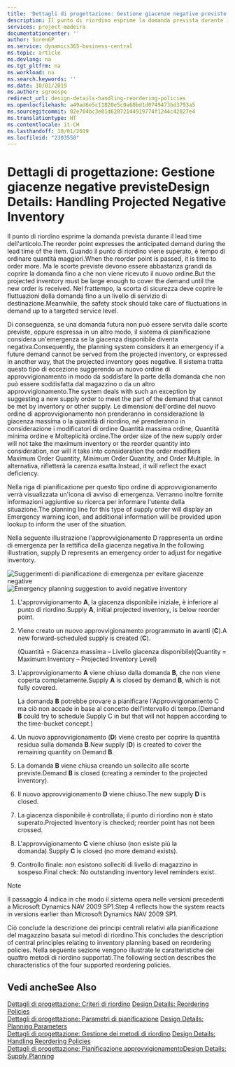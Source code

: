 ```yaml
---
title: 'Dettagli di progettazione: Gestione giacenze negative previste | Microsoft Docs'
description: Il punto di riordino esprime la domanda prevista durante il lead time dell'articolo. Quando il punto di riordino viene superato, è tempo di ordinare quantità maggiori. Ma le scorte previste devono essere abbastanza grandi da coprire la domanda fino a che non viene ricevuto il nuovo ordine. Nel frattempo, la scorta di sicurezza deve coprire le fluttuazioni della domanda fino a un livello di servizio di destinazione.
services: project-madeira
documentationcenter: ''
author: SorenGP
ms.service: dynamics365-business-central
ms.topic: article
ms.devlang: na
ms.tgt_pltfrm: na
ms.workload: na
ms.search.keywords: ''
ms.date: 10/01/2019
ms.author: sgroespe
redirect_url: design-details-handling-reordering-policies
ms.openlocfilehash: a49ad6e5c11820e5c0a68bd1d0749473bd3793a5
ms.sourcegitcommit: 02e704bc3e01d62072144919774f1244c42827e4
ms.translationtype: HT
ms.contentlocale: it-CH
ms.lasthandoff: 10/01/2019
ms.locfileid: "2303550"
---
```

# <a name="design-details-handling-projected-negative-inventory"></a><span data-ttu-id="dee73-106">Dettagli di progettazione: Gestione giacenze negative previste</span><span class="sxs-lookup"><span data-stu-id="dee73-106">Design Details: Handling Projected Negative Inventory</span></span>
<span data-ttu-id="dee73-107">Il punto di riordino esprime la domanda prevista durante il lead time dell'articolo.</span><span class="sxs-lookup"><span data-stu-id="dee73-107">The reorder point expresses the anticipated demand during the lead time of the item.</span></span> <span data-ttu-id="dee73-108">Quando il punto di riordino viene superato, è tempo di ordinare quantità maggiori.</span><span class="sxs-lookup"><span data-stu-id="dee73-108">When the reorder point is passed, it is time to order more.</span></span> <span data-ttu-id="dee73-109">Ma le scorte previste devono essere abbastanza grandi da coprire la domanda fino a che non viene ricevuto il nuovo ordine.</span><span class="sxs-lookup"><span data-stu-id="dee73-109">But the projected inventory must be large enough to cover the demand until the new order is received.</span></span> <span data-ttu-id="dee73-110">Nel frattempo, la scorta di sicurezza deve coprire le fluttuazioni della domanda fino a un livello di servizio di destinazione.</span><span class="sxs-lookup"><span data-stu-id="dee73-110">Meanwhile, the safety stock should take care of fluctuations in demand up to a targeted service level.</span></span>  

 <span data-ttu-id="dee73-111">Di conseguenza, se una domanda futura non può essere servita dalle scorte previste, oppure espressa in un altro modo, il sistema di pianificazione considera un'emergenza se la giacenza disponibile diventa negativa.</span><span class="sxs-lookup"><span data-stu-id="dee73-111">Consequently, the planning system considers it an emergency if a future demand cannot be served from the projected inventory, or expressed in another way, that the projected inventory goes negative.</span></span> <span data-ttu-id="dee73-112">Il sistema tratta questo tipo di eccezione suggerendo un nuovo ordine di approvvigionamento in modo da soddisfare la parte della domanda che non può essere soddisfatta dal magazzino o da un altro approvvigionamento.</span><span class="sxs-lookup"><span data-stu-id="dee73-112">The system deals with such an exception by suggesting a new supply order to meet the part of the demand that cannot be met by inventory or other supply.</span></span> <span data-ttu-id="dee73-113">Le dimensioni dell'ordine del nuovo ordine di approvvigionamento non prenderanno in considerazione la giacenza massima o la quantità di riordino, né prenderanno in considerazione i modificatori di ordine Quantità massima ordine, Quantità minima ordine e Molteplicità ordine.</span><span class="sxs-lookup"><span data-stu-id="dee73-113">The order size of the new supply order will not take the maximum inventory or the reorder quantity into consideration, nor will it take into consideration the order modifiers Maximum Order Quantity, Minimum Order Quantity, and Order Multiple.</span></span> <span data-ttu-id="dee73-114">In alternativa, rifletterà la carenza esatta.</span><span class="sxs-lookup"><span data-stu-id="dee73-114">Instead, it will reflect the exact deficiency.</span></span>  

 <span data-ttu-id="dee73-115">Nella riga di pianificazione per questo tipo ordine di approvvigionamento verrà visualizzata un'icona di avviso di emergenza. Verranno inoltre fornite informazioni aggiuntive su ricerca per informare l'utente della situazione.</span><span class="sxs-lookup"><span data-stu-id="dee73-115">The planning line for this type of supply order will display an Emergency warning icon, and additional information will be provided upon lookup to inform the user of the situation.</span></span>  

 <span data-ttu-id="dee73-116">Nella seguente illustrazione l'approvvigionamento D rappresenta un ordine di emergenza per la rettifica della giacenza negativa.</span><span class="sxs-lookup"><span data-stu-id="dee73-116">In the following illustration, supply D represents an emergency order to adjust for negative inventory.</span></span>  

 <span data-ttu-id="dee73-117">![Suggerimenti di pianificazione di emergenza per evitare giacenze negative](media/nav_app_supply_planning_2_negative_inventory.png "Suggerimenti di pianificazione di emergenza per evitare giacenze negative")</span><span class="sxs-lookup"><span data-stu-id="dee73-117">![Emergency planning suggestion to avoid negative inventory](media/nav_app_supply_planning_2_negative_inventory.png "Emergency planning suggestion to avoid negative inventory")</span></span>  

1.  <span data-ttu-id="dee73-118">L'approvvigionamento **A**, la giacenza disponibile iniziale, è inferiore al punto di riordino.</span><span class="sxs-lookup"><span data-stu-id="dee73-118">Supply **A**, initial projected inventory, is below reorder point.</span></span>  
2.  <span data-ttu-id="dee73-119">Viene creato un nuovo approvvigionamento programmato in avanti (**C**).</span><span class="sxs-lookup"><span data-stu-id="dee73-119">A new forward-scheduled supply is created (**C**).</span></span>  

     <span data-ttu-id="dee73-120">(Quantità = Giacenza massima – Livello giacenza disponibile)</span><span class="sxs-lookup"><span data-stu-id="dee73-120">(Quantity = Maximum Inventory – Projected Inventory Level)</span></span>  
3.  <span data-ttu-id="dee73-121">L'approvvigionamento **A** viene chiuso dalla domanda **B**, che non viene coperta completamente.</span><span class="sxs-lookup"><span data-stu-id="dee73-121">Supply **A** is closed by demand **B**, which is not fully covered.</span></span>  

     <span data-ttu-id="dee73-122">La domanda **B** potrebbe provare a pianificare l'Approvvigionamento C ma ciò non accade in base al concetto dell'intervallo di tempo.</span><span class="sxs-lookup"><span data-stu-id="dee73-122">(Demand **B** could try to schedule Supply C in but that will not happen according to the time-bucket concept.)</span></span>  
4.  <span data-ttu-id="dee73-123">Un nuovo approvvigionamento (**D**) viene creato per coprire la quantità residua sulla domanda **B**.</span><span class="sxs-lookup"><span data-stu-id="dee73-123">New supply (**D**) is created to cover the remaining quantity on Demand **B**.</span></span>  
5.  <span data-ttu-id="dee73-124">La domanda **B** viene chiusa creando un sollecito alle scorte previste.</span><span class="sxs-lookup"><span data-stu-id="dee73-124">Demand **B** is closed (creating a reminder to the projected inventory).</span></span>  
6.  <span data-ttu-id="dee73-125">Il nuovo approvvigionamento **D** viene chiuso.</span><span class="sxs-lookup"><span data-stu-id="dee73-125">The new supply **D** is closed.</span></span>  
7.  <span data-ttu-id="dee73-126">La giacenza disponibile è controllata; il punto di riordino non è stato superato.</span><span class="sxs-lookup"><span data-stu-id="dee73-126">Projected Inventory is checked; reorder point has not been crossed.</span></span>  
8.  <span data-ttu-id="dee73-127">L'approvvigionamento **C** viene chiuso (non esiste più la domanda).</span><span class="sxs-lookup"><span data-stu-id="dee73-127">Supply **C** is closed (no more demand exists).</span></span>  
9. <span data-ttu-id="dee73-128">Controllo finale: non esistono solleciti di livello di magazzino in sospeso.</span><span class="sxs-lookup"><span data-stu-id="dee73-128">Final check: No outstanding inventory level reminders exist.</span></span>  

> [!NOTE]  
>  <span data-ttu-id="dee73-129">Il passaggio 4 indica in che modo il sistema opera nelle versioni precedenti a Microsoft Dynamics NAV 2009 SP1.</span><span class="sxs-lookup"><span data-stu-id="dee73-129">Step 4 reflects how the system reacts in versions earlier than Microsoft Dynamics NAV 2009 SP1.</span></span>  

 <span data-ttu-id="dee73-130">Ciò conclude la descrizione dei principi centrali relativi alla pianificazione del magazzino basata sui metodi di riordino.</span><span class="sxs-lookup"><span data-stu-id="dee73-130">This concludes the description of central principles relating to inventory planning based on reordering policies.</span></span> <span data-ttu-id="dee73-131">Nella seguente sezione vengono illustrate le caratteristiche dei quattro metodi di riordino supportati.</span><span class="sxs-lookup"><span data-stu-id="dee73-131">The following section describes the characteristics of the four supported reordering policies.</span></span>  

## <a name="see-also"></a><span data-ttu-id="dee73-132">Vedi anche</span><span class="sxs-lookup"><span data-stu-id="dee73-132">See Also</span></span>  
 <span data-ttu-id="dee73-133">[Dettagli di progettazione: Criteri di riordino](design-details-reordering-policies.md) </span><span class="sxs-lookup"><span data-stu-id="dee73-133">[Design Details: Reordering Policies](design-details-reordering-policies.md) </span></span>  
 <span data-ttu-id="dee73-134">[Dettagli di progettazione: Parametri di pianificazione](design-details-planning-parameters.md) </span><span class="sxs-lookup"><span data-stu-id="dee73-134">[Design Details: Planning Parameters](design-details-planning-parameters.md) </span></span>  
 <span data-ttu-id="dee73-135">[Dettagli di progettazione: Gestione dei metodi di riordino](design-details-handling-reordering-policies.md) </span><span class="sxs-lookup"><span data-stu-id="dee73-135">[Design Details: Handling Reordering Policies](design-details-handling-reordering-policies.md) </span></span>  
 [<span data-ttu-id="dee73-136">Dettagli di progettazione: Pianificazione approvvigionamento</span><span class="sxs-lookup"><span data-stu-id="dee73-136">Design Details: Supply Planning</span></span>](design-details-supply-planning.md)
